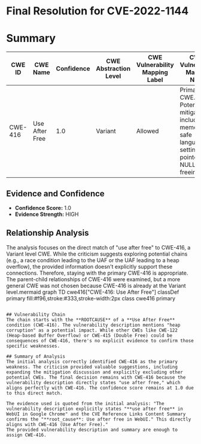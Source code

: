 # Final Resolution for CVE-2022-1144

# Summary
| CWE ID | CWE Name | Confidence | CWE Abstraction Level | CWE Vulnerability Mapping Label | CWE-Vulnerability Mapping Notes |
|---|---|---|---|---|---|
| CWE-416 | Use After Free | 1.0 | Variant | Allowed | Primary CWE. Potential mitigations include using memory-safe languages or setting pointers to NULL after freeing. |

## Evidence and Confidence

*   **Confidence Score:** 1.0
*   **Evidence Strength:** HIGH

## Relationship Analysis
The analysis focuses on the direct match of "use after free" to CWE-416, a Variant level CWE. While the criticism suggests exploring potential chains (e.g., a race condition leading to the UAF or the UAF leading to a heap overflow), the provided information doesn't explicitly support these connections. Therefore, staying with the primary CWE-416 is appropriate. The parent-child relationships of CWE-416 were examined, but a more general CWE was not chosen because CWE-416 is already at the Variant level.mermaid
graph TD
    cwe416["CWE-416: Use After Free"]
    classDef primary fill:#f96,stroke:#333,stroke-width:2px
    class cwe416 primary
```

## Vulnerability Chain
The chain starts with the **ROOTCAUSE** of a **Use After Free** condition (CWE-416). The vulnerability description mentions "heap corruption" as a potential impact. While other CWEs like CWE-122 (Heap-based Buffer Overflow) or CWE-415 (Double Free) could be consequences of CWE-416, there's no explicit evidence to confirm those specific weaknesses.

## Summary of Analysis
The initial analysis correctly identified CWE-416 as the primary weakness. The criticism provided valuable suggestions, including expanding the mitigation discussion and explicitly excluding other potential CWEs. The final decision remains with CWE-416 because the vulnerability description directly states "use after free," which aligns perfectly with CWE-416. The confidence score remains at 1.0 due to this direct match.

The evidence used is quoted from the initial analysis: "The vulnerability description explicitly states "**use after free** in WebUI in Google Chrome" and the CVE Reference Links Content Summary confirms the "**root_cause**: Use after free in WebUI." This directly aligns with CWE-416 (Use After Free)."
The provided vulnerability description and summary are enough to assign CWE-416.
```